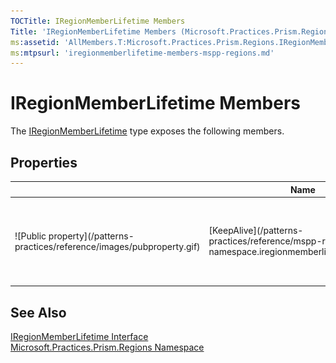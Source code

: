 ```yaml
---
TOCTitle: IRegionMemberLifetime Members
Title: 'IRegionMemberLifetime Members (Microsoft.Practices.Prism.Regions)'
ms:assetid: 'AllMembers.T:Microsoft.Practices.Prism.Regions.IRegionMemberLifetime'
ms:mtpsurl: 'iregionmemberlifetime-members-mspp-regions.md'
---
```



# IRegionMemberLifetime Members

The [IRegionMemberLifetime](/patterns-practices/reference/mspp-regions-namespace.iregionmemberlifetime) type exposes the following members.

## Properties


<table>

<thead>
<tr class="header">
<th> </th>
<th>Name</th>
<th>Description</th>
</tr>
</thead>
<tbody>
<tr class="odd">
<td>![Public property](/patterns-practices/reference/images/pubproperty.gif)</td>
<td>[KeepAlive](/patterns-practices/reference/mspp-regions-namespace.iregionmemberlifetime.keepalive)</td>
<td><div class="summary">
Gets a value indicating whether this instance should be kept-alive upon deactivation.
</div></td>
</tr>
</tbody>
</table>

## See Also

[IRegionMemberLifetime Interface](/patterns-practices/reference/mspp-regions-namespace.iregionmemberlifetime)  
[Microsoft.Practices.Prism.Regions Namespace](/patterns-practices/reference/mspp-regions-namespace)